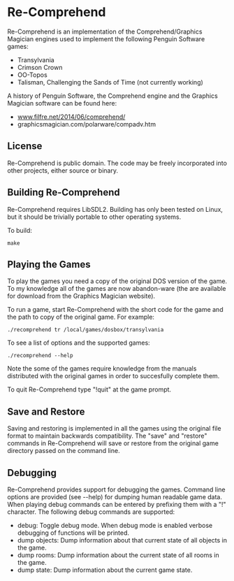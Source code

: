Re-Comprehend
=============

Re-Comprehend is an implementation of the Comprehend/Graphics Magician engines
used to implement the following Penguin Software games:

 * Transylvania
 * Crimson Crown
 * OO-Topos
 * Talisman, Challenging the Sands of Time (not currently working)

A history of Penguin Software, the Comprehend engine and the Graphics Magician
software can be found here:

 * www.filfre.net/2014/06/comprehend/
 * graphicsmagician.com/polarware/compadv.htm

License
-------

Re-Comprehend is public domain. The code may be freely incorporated into other
projects, either source or binary.

Building Re-Comprehend
----------------------

Re-Comprehend requires LibSDL2. Building has only been tested on Linux, but
it should be trivially portable to other operating systems.

To build:

```
make
```

Playing the Games
-----------------

To play the games you need a copy of the original DOS version of the game. To
my knowledge all of the games are now abandon-ware (the are available for
download from the Graphics Magician website).

To run a game, start Re-Comprehend with the short code for the game and the
path to copy of the original game. For example:

```
./recomprehend tr /local/games/dosbox/transylvania
```

To see a list of options and the supported games:

```
./recomprehend --help
```

Note the some of the games require knowledge from the manuals distributed with
the original games in order to succesfully complete them.

To quit Re-Comprehend type "!quit" at the game prompt.

Save and Restore
----------------

Saving and restoring is implemented in all the games using the original file
format to maintain backwards compatibility. The "save" and "restore" commands
in Re-Comprehend will save or restore from the original game directory passed
on the command line.

Debugging
---------

Re-Comprehend provides support for debugging the games. Command line options
are provided (see --help) for dumping human readable game data. When playing
debug commands can be entered by prefixing them with a "!" character. The
following debug commands are supported:

 * debug: Toggle debug mode. When debug mode is enabled verbose debugging of
   functions will be printed.
 * dump objects: Dump information about that current state of all objects in
   the game.
 * dump rooms: Dump information about the current state of all rooms in the
   game.
 * dump state: Dump information about the current game state.
